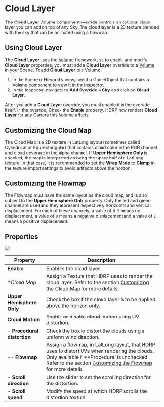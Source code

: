 # Cloud Layer

The **Cloud Layer** Volume component override controls an optional cloud layer you can add on top of any Sky. The cloud layer is a 2D texture blended with the sky that can be animated using a flowmap.

## Using Cloud Layer

The **Cloud Layer** uses the [Volume](Volumes.html) framework, so to enable and modify **Cloud Layer** properties, you must add a **Cloud Layer** override to a [Volume](Volumes.html) in your Scene. To add **Cloud Layer** to a Volume:

1. In the Scene or Hierarchy view, select a GameObject that contains a Volume component to view it in the Inspector.
2. In the Inspector, navigate to **Add Override > Sky** and click on **Cloud Layer**.

After you add a **Cloud Layer** override, you must enable it in the override itself. In the override, Check the **Enable** property. HDRP now renders **Cloud Layer** for any Camera this Volume affects.

<a name="CustomizingCloudMap"></a>

## Customizing the Cloud Map

The Cloud Map is a 2D texture in LatLong layout (sometimes called Cylindrical or Equirectangular) that contains cloud color in the RGB channel and cloud coverage in the alpha channel.
If **Upper Hemisphere Only** is checked, the map is interpreted as being the upper half of a LatLong texture.
In that case, it is recommended to set the **Wrap Mode** to **Clamp** in the texture import settings to avoid artifacts above the horizon.

<a name="CustomizingFlowmap"></a>

## Customizing the Flowmap

The Flowmap must have the same layout as the cloud map, and is also subject to the **Upper Hemisphere Only** property.
Only the red and green channel are used and they represent respectively horizontal and vertical displacement. For each of these channels, a value of `0.5` means no displacement, a value of `0` means a negative displacement and a value of `1` means a positive displacement.

## Properties

![](Images/Override-CloudLayer.png)

| Property                      | Description                                                  |
| ----------------------------- | ------------------------------------------------------------ |
| **Enable**                    | Enables the cloud layer. |
| **Cloud Map*                  | Assign a Texture that HDRP uses to render the cloud layer. Refer to the section [Customizing the Cloud Map](#CustomizingCloudMap) for more details. |
| **Upper Hemisphere Only**     | Check the box if the cloud layer is to be applied above the horizon only. |
| **Cloud Motion**              | Enable or disable cloud motion using UV distortion. |
| - **Procedural distortion**   | Check the box to distort the clouds using a uniform wind direction. |
| -- **Flowmap**                | Assign a flowmap, in LatLong layout, that HDRP uses to distort UVs when rendering the clouds. Only available if **Procedural is unchecked. Refer to the section [Customizing the Flowmap](#CustomizingFlowmap) for more details. |
| - **Scroll direction**        | Use the slider to set the scrolling direction for the distortion. |
| - **Scroll speed**            | Modify the speed at which HDRP scrolls the distortion texture. |
